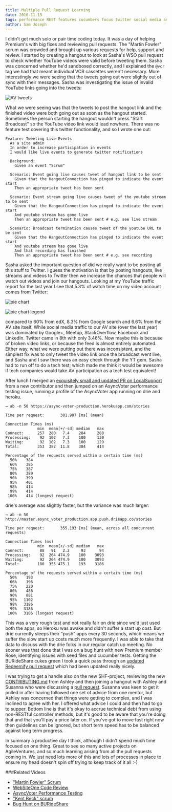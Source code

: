 ```yaml
---
title: Multiple Pull Request Learning
date: 2016-11-15
tags: performance REST features cucumbers focus twitter social media analysis technical debt
author: Sam Joseph
---
```


I didn't get much solo or pair time coding today. It was a day of helping Premium's with big fixes and reviewing pull requests.  The "Martin Fowler" scrum was crowded and brought up various requests for help, support and review.  I started by creating a hangout to look at Sasha's WSO pull request to check whether YouTube videos were valid before tweeting them.  Sasha was concerned whether he'd sandboxed correctly, and I explained the `@vcr` tag we had that meant individual VCR cassettes weren't necessary.  More interestingly we were seeing that the tweets going out were slightly out of sync with their messages.  Sasha was investigating the issue of invalid YouTube links going into the tweets:

![AV tweets](https://www.dropbox.com/s/845stvx878zuumo/Screenshot%202016-11-15%2009.23.27.png?dl=1)

What we were seeing was that the tweets to post the hangout link and the finished video were both going out as soon as the hangout started.  Sometimes the person starting the hangout wouldn't press "Start Broadcast" so the YouTube video link would lead nowhere. There was no feature test covering this twitter functionality, and so I wrote one out:

```gherkin
Feature: Tweeting Live Events
  As a site admin
  In order to increase participation in events
  I would like live events to generate twitter notifications

  Background:
    Given an event "Scrum"

  Scenario: Event going live causes tweet of hangout link to be sent
    Given that the HangoutConnection has pinged to indicate the event start
    Then an appropriate tweet has been sent  

  Scenario: Event stream going live causes tweet of the youtube stream to be sent
    Given that the HangoutConnection has pinged to indicate the event start
    And youtube stream has gone live
    Then an appropriate tweet has been sent # e.g. see live stream

  Scenario: Broadcast termination causes tweet of the youtube URL to be sent
    Given that the HangoutConnection has pinged to indicate the event start
    And youtube stream has gone live
    And that recording has finished
    Then an appropriate tweet has been sent # e.g. see recording
```

Sasha asked the important question of did we really want to be posting all this stuff to Twitter.  I guess the motivation is that by posting hangouts, live streams and videos to Twitter then we increase the chances that people will watch out videos and join our hangouts.  Looking at my YouTube traffic report for the last year I see that 5.3% of watch time on my video account comes from Twitter:

![pie chart](https://www.dropbox.com/s/z66n3h4046zp3oi/Screenshot%202016-11-15%2009.32.54.png?dl=1)

![pie chart legend](https://www.dropbox.com/s/hjdtgfld0lph838/Screenshot%202016-11-15%2009.33.30.png?dl=1)

compared to 60% from edX, 8.3% from Google search and 6.6% from the AV site itself.  While social media traffic to our AV site (over the last year) was dominated by Google+, Meetup, StackOverflow, Facebook and LinkedIn.  Twitter came in 8th with only 3.46%.  Now maybe this is because of broken video links, or because the feed is almost entirely automated. Either way, what we were putting out there was inconsistent, and the simplest fix was to only tweet the video link once the broadcast went live, and Sasha and I saw there was an easy check through the YT gem.   Sasha had to run off to do a tech test; which made me think it would be awesome if tech companies would take AV participation as a tech test equivalent!

After lunch I merged an [exquisitely small and updated PR on LocalSupport](https://github.com/AgileVentures/LocalSupport/pull/396) from a new contributor and then jumped on an AsyncVoter performance testing issue, running a profile of the AsyncVoter app running on drie and heroku.  

```
→ ab -n 50 https://async-voter-production.herokuapp.com/stories

Time per request:       381.987 [ms] (mean)

Connection Times (ms)
              min  mean[+/-sd] median   max
Connect:      257  280   7.4    284     288
Processing:    92  102   7.3    100     130
Waiting:       92  102   7.3    100     129
Total:        353  382  11.8    384     414

Percentage of the requests served within a certain time (ms)
  50%    384
  66%    385
  75%    387
  80%    389
  90%    399
  95%    401
  98%    414
  99%    414
 100%    414 (longest request)
```

drie's average was slightly faster, but the variance was much larger:

```
→ ab -n 50 http://master.async_voter_production.app.push.drieapp.co/stories

Time per request:       355.193 [ms] (mean, across all concurrent requests)

Connection Times (ms)
              min  mean[+/-sd] median   max
Connect:       88   91   2.2     93      94
Processing:    92  264 474.9    100    3093
Waiting:       92  264 474.9    100    3093
Total:        180  355 475.1    193    3186

Percentage of the requests served within a certain time (ms)
  50%    193
  66%    196
  75%    220
  80%    486
  90%    881
  95%   1102
  98%   3186
  99%   3186
 100%   3186 (longest request)
```

This was a very rough test and not really fair on drie since we'd just used both the apps, so Heroku was awake and didn't suffer a start up cost.  But drie currently sleeps their "push" apps every 30 seconds, which means we suffer the slow start up costs much more frequently.  I was able to take that data to discuss with the drie folks in our regular catch up meeting.  No sooner was that done that I was on a bug hunt with new Premium member Rose, identifying issues with seed files and cucumber tests.  Getting the BURideShare cukes green I took a quick pass through an [updated Redeemify pull request](https://github.com/strawberrycanyon/redeemify/pull/43) which had been updated really nicely.  

I was trying to get a handle also on the new SHF-project, reviewing the new [CONTRIBUTING.md](https://github.com/AgileVentures/shf-project/blob/develop/CONTRIBUTING.md) from Ashley and then joining a hangout with Ashley and Susanna who were discussing a [pull request](https://github.com/AgileVentures/shf-project/pull/22).  Susanna was keen to get it pulled in after having followed one set of advice from one mentor, but Ashley was concerned that things were getting to complex, and I was inclined to agree with her.  I offered what advice I could and then had to go to supper.  Bottom line is that it's okay to accrue technical debt from using non-RESTful controller methods, but it's good to be aware that you're doing that and that you'll pay a price later on.  If you've got to move fast right now then guidelines can be ignored, but short term speed has to be balanced against long term progress.

In summary a productive day I think, although I didn't spend much time focused on one thing.  Great to see so many active projects on AgileVentures, and so much learning arising from all the pull requests coming in.  We just need lots more of this and lots of processes in place to ensure my head doesn't spin off trying to keep track of it all :-)


###Related Videos
* ["Martin Fowler" Scrum](https://www.youtube.com/watch?feature=player_embedded&v=kkm2KdUDuC8)
* [WebSiteOne Code Review](https://www.youtube.com/watch?v=k4UrtG6Q0vw)
* [AsyncVoter Performance Testing](https://www.youtube.com/watch?v=rwc4luv4_6c)
* ["Kent Beck" scrum](https://www.youtube.com/watch?v=eNfi_j6BT0k)
* [Bug Hunt on BURideShare](https://www.youtube.com/watch?v=qjfV2_DFG18)